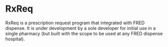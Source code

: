 # RxReq

RxReq is a prescription request program that integrated with FRED dispense. It is under development by a sole developer for initial use in a single pharmacy (but built with the scope to be used at any FRED dispense hospital).
